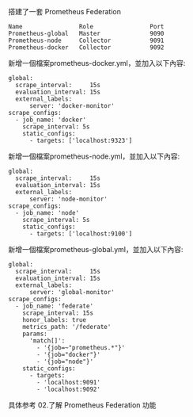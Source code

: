 
搭建了一套 Prometheus Federation

```
Name				Role				Port
Prometheus-global	Master				9090
Prometheus-node		Collector			9091
Prometheus-docker	Collector			9092

```

新增一個檔案prometheus-docker.yml，並加入以下內容:
```
global:
  scrape_interval:     15s
  evaluation_interval: 15s
  external_labels:
      server: 'docker-monitor'
scrape_configs:
  - job_name: 'docker'
    scrape_interval: 5s
    static_configs:
      - targets: ['localhost:9323']
```
新增一個檔案prometheus-node.yml，並加入以下內容:
```
global:
  scrape_interval:     15s
  evaluation_interval: 15s
  external_labels:
      server: 'node-monitor'
scrape_configs:
  - job_name: 'node'
    scrape_interval: 5s
    static_configs:
      - targets: ['localhost:9100']
```
新增一個檔案prometheus-global.yml，並加入以下內容:
```
global:
  scrape_interval:     15s
  evaluation_interval: 15s
  external_labels:
      server: 'global-monitor'
scrape_configs:
  - job_name: 'federate'
    scrape_interval: 15s
    honor_labels: true
    metrics_path: '/federate'
    params:
      'match[]':
        - '{job=~"prometheus.*"}'
        - '{job="docker"}'
        - '{job="node"}'
    static_configs:
      - targets:
        - 'localhost:9091'
        - 'localhost:9092'
```

具体参考
02.了解 Prometheus Federation 功能
